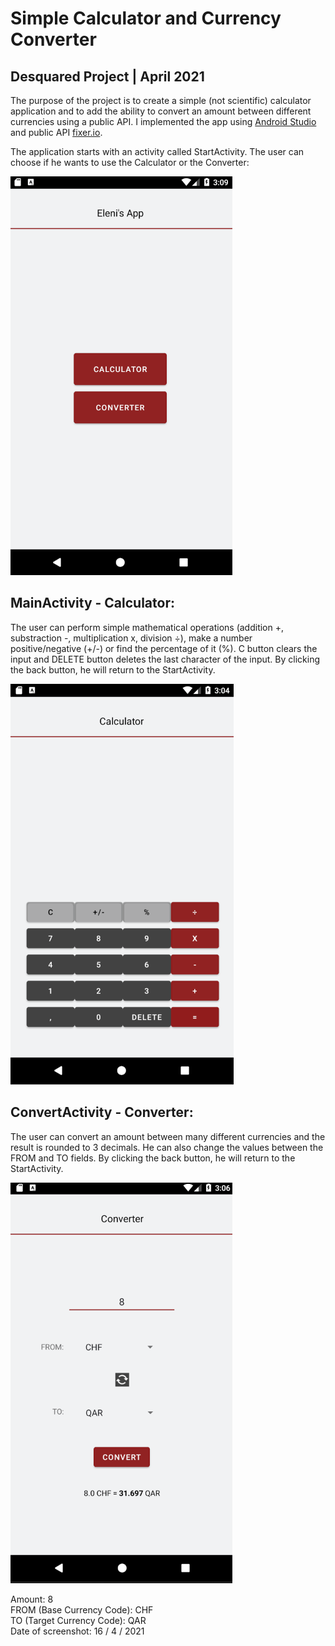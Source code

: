 # Simple Calculator and Currency Converter 
## Desquared Project | April 2021

The purpose of the project is to create a simple (not scientific) calculator application and to add the ability to convert an amount between different currencies using a public API. I implemented the app using [Android Studio](https://developer.android.com/studio) and public API [fixer.io](http://fixer.io/).

The application starts with an activity called StartActivity. The user can choose if he wants to use the Calculator or the Converter:

![StartActivity](/screenshots/start.png?raw=true)


## MainActivity - Calculator:
The user can perform simple mathematical operations (addition +, substraction -, multiplication x, division ÷), make a number positive/negative (+/-) or find the percentage of it (%). C button clears the input and DELETE button deletes the last character of the input. By clicking the back button, he will return to the StartActivity.

![MainActivity](/screenshots/calculator.png?raw=true)


## ConvertActivity - Converter:
The user can convert an amount between many different currencies and the result is rounded to 3 decimals. He can also change the values between the FROM and TO fields. By clicking the back button, he will return to the StartActivity.

![ConvertActivity](/screenshots/converter.png?raw=true)

Amount: 8  
FROM (Base Currency Code): CHF  
TO (Target Currency Code): QAR  
Date of screenshot: 16 / 4 / 2021

